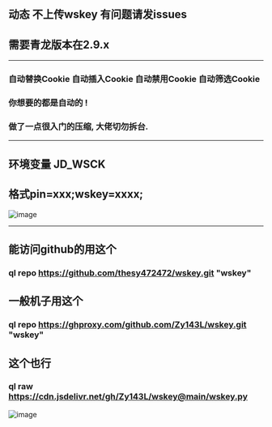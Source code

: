 ## 动态 不上传wskey 有问题请发issues

## 需要青龙版本在2.9.x
---------
### 自动替换Cookie 自动插入Cookie 自动禁用Cookie 自动筛选Cookie 
### 你想要的都是自动的 !
### 做了一点很入门的压缩, 大佬切勿拆台. 
-----
## 环境变量 JD_WSCK
## 格式pin=xxx;wskey=xxxx;
![image](https://user-images.githubusercontent.com/21352718/131860608-6af6b05b-c1a9-40be-92ef-eda4b0d9f4b1.png)

-----
## 能访问github的用这个
### ql repo https://github.com/thesy472472/wskey.git "wskey"

## 一般机子用这个
### ql repo https://ghproxy.com/github.com/Zy143L/wskey.git "wskey"

## 这个也行
### ql raw https://cdn.jsdelivr.net/gh/Zy143L/wskey@main/wskey.py
![image](https://user-images.githubusercontent.com/21352718/131859996-23931224-8453-4f89-9d30-454db8997db5.png)


